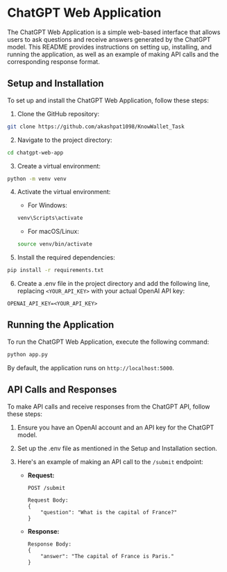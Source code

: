 # ChatGPT Web Application

The ChatGPT Web Application is a simple web-based interface that allows users to ask questions and receive answers generated by the ChatGPT model. This README provides instructions on setting up, installing, and running the application, as well as an example of making API calls and the corresponding response format.

## Setup and Installation

To set up and install the ChatGPT Web Application, follow these steps:

1. Clone the GitHub repository:

```bash
git clone https://github.com/akashpat1098/KnowWallet_Task
```

2. Navigate to the project directory:

```bash
cd chatgpt-web-app
```

3. Create a virtual environment:

```bash
python -m venv venv
```

4. Activate the virtual environment:

   - For Windows:

   ```bash
   venv\Scripts\activate
   ```

   - For macOS/Linux:

   ```bash
   source venv/bin/activate
   ```

5. Install the required dependencies:

```bash
pip install -r requirements.txt
```

6. Create a .env file in the project directory and add the following line, replacing `<YOUR_API_KEY>` with your actual OpenAI API key:

```
OPENAI_API_KEY=<YOUR_API_KEY>
```

## Running the Application

To run the ChatGPT Web Application, execute the following command:

```bash
python app.py
```

By default, the application runs on `http://localhost:5000`.

## API Calls and Responses

To make API calls and receive responses from the ChatGPT API, follow these steps:

1. Ensure you have an OpenAI account and an API key for the ChatGPT model.

2. Set up the .env file as mentioned in the Setup and Installation section.

3. Here's an example of making an API call to the `/submit` endpoint:

   - **Request:**

     ```
     POST /submit

     Request Body:
     {
         "question": "What is the capital of France?"
     }
     ```

   - **Response:**

     ```
     Response Body:
     {
         "answer": "The capital of France is Paris."
     }
     ```

